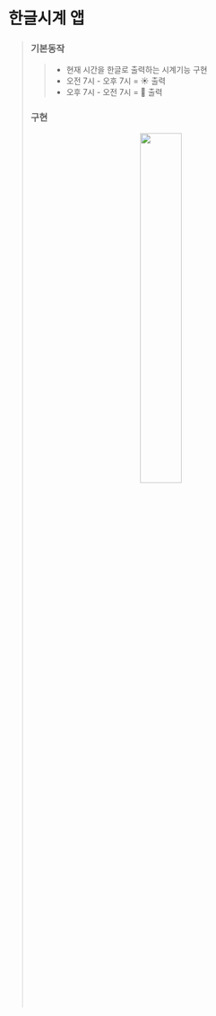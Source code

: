 # 한글시계 앱

> ### 기본동작 
>> * 현재 시간을 한글로 출력하는 시계기능 구현
>> * 오전 7시 - 오후 7시 = ☀️ 출력
>> * 오후 7시 - 오전 7시 = 🌙 출력
>> 
>> 
>> 
>> 
>>  
>
>
>### 구현 
><p align="center"><img width="40%" src="https://user-images.githubusercontent.com/78553659/142825737-d23c53a5-7007-497b-8823-d4e7bcc71e78.gif"/></p>
> 
